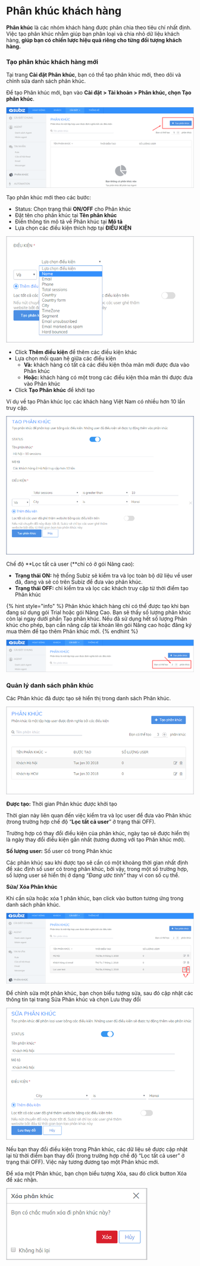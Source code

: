 # Phân khúc khách hàng

**Phân khúc** là các nhóm khách hàng được phân chia theo tiêu chí nhất định. Việc tạo phân khúc nhằm giúp bạn phân loại và chia nhỏ dữ liệu khách hàng, **giúp bạn có chiến lược hiệu quả riêng cho từng đối tượng khách hàng.**

### Tạo phân khúc khách hàng mới

Tại trang **Cài đặt Phân khúc**, bạn có thể tạo phân khúc mới, theo dõi và chỉnh sửa danh sách phân khúc.

Để tạo Phân khúc mới, bạn vào **Cài đặt &gt; Tài khoản &gt; Phân khúc, chọn Tạo phân khúc**.

![N&#xFA;t t&#x1EA1;o ph&#xE2;n kh&#xFA;c kh&#xE1;ch h&#xE0;ng m&#x1EDB;i](../../.gitbook/assets/tao-moi-phan-khuc%20%281%29.png)

Tạo phân khúc mới theo các bước:

* Status: Chọn trạng thái **ON/OFF** cho Phân khúc
* Đặt tên cho phân khúc tại **Tên phân khúc** 
* Điền thông tin mô tả về Phân khúc tại **Mô tả**
* Lựa chọn các điều kiện thích hợp tại **ĐIỀU KIỆN** 

![L&#x1EF1;a ch&#x1ECD;n &#x111;i&#x1EC1;u ki&#x1EC7;n cho ph&#xE2;n kh&#xFA;c](../../.gitbook/assets/segment-condition.png)

* Click **Thêm điều kiện** để thêm các điều kiện khác
* Lựa chọn mối quan hệ giữa các điều kiện
  * **Và:** khách hàng có tất cả các điều kiện thỏa mãn mới được đưa vào Phân khúc
  * **Hoặc:** khách hàng có một trong các điều kiện thỏa mãn thì được đưa vào Phân khúc
* Click **Tạo Phân khúc** để khởi tạo

Ví dụ về tạo Phân khúc lọc các khách hàng Việt Nam có nhiều hơn 10 lần truy cập.

![V&#xED; d&#x1EE5; ph&#xE2;n kh&#xFA;c l&#x1ECD;c kh&#xE1;ch h&#xE0;ng c&#xF3; tr&#xEA;n 10 l&#x1EA7;n truy c&#x1EAD;p website](../../.gitbook/assets/segment-example.png)

Chế độ **Lọc tất cả user \(**chỉ có ở gói Nâng cao\):

* **Trạng thái ON:** hệ thống Subiz sẽ kiểm tra và lọc toàn bộ dữ liệu về user đã, đang và sẽ có trên Subiz để đưa vào phân khúc.
* **Trạng thái OFF:** chỉ kiểm tra và lọc các khách truy cập từ thời điểm tạo Phân khúc

{% hint style="info" %}
Phân khúc khách hàng chỉ có thể được tạo khi bạn đang sử dụng gói Trial hoặc gói Nâng Cao. Bạn sẽ thấy số lượng phân khúc còn lại ngay dưới phần Tạo phân khúc. Nếu đã sử dụng hết số lượng Phân khúc cho phép, bạn cần nâng cấp tài khoản lên gói Nâng cao hoặc đăng ký mua thêm để tạo thêm Phân khúc mới.
{% endhint %}

![S&#x1ED1; ph&#xE2;n kh&#xFA;c c&#xF2;n l&#x1EA1;i &#x111;&#x1B0;&#x1EE3;c quy&#x1EC1;n t&#x1EA1;o th&#xEA;m](../../.gitbook/assets/so-phan-khuc-duoc-tao.png)

### Quản lý danh sách phân khúc

Các Phân khúc đã được tạo sẽ hiển thị trong danh sách Phân khúc.

![Danh s&#xE1;ch c&#xE1;c ph&#xE2;n kh&#xFA;c &#x111;&#xE3; t&#x1EA1;o](../../.gitbook/assets/segment-list%20%281%29.png)

**Được tạo:** Thời gian Phân khúc được khởi tạo

Thời gian này liên quan đến việc kiểm tra và lọc user để đưa vào Phân khúc \(trong trường hợp chế độ “**Lọc tất cả user**” ở trạng thái OFF\).

Trường hợp có thay đổi điều kiện của phân khúc, ngày tạo sẽ được hiển thị là ngày thay đổi điều kiện gần nhất \(tương đương với tạo Phân khúc mới\).

**Số lượng user:** Số user có trong Phân khúc

Các phân khúc sau khi được tạo sẽ cần có một khoảng thời gian nhất định để xác định số user có trong phân khúc, bởi vậy, trong một số trường hợp,  số lượng user sẽ hiển thị ở dạng _“Đang ước tính”_ thay vì con số cụ thể.

**Sửa/ Xóa Phân khúc**

Khi cần sửa hoặc xóa 1 phân khúc, bạn click vào button tương ứng trong danh sách phân khúc.

![Bi&#x1EC3;u t&#x1B0;&#x1EE3;ng s&#x1EED;a v&#xE0; x&#xF3;a ph&#xE2;n kh&#xFA;c](../../.gitbook/assets/bieu-tuong-xoa-hoac-sua-phan-khuc.png)

Để chỉnh sửa một phân khúc, bạn chọn biểu tượng sửa, sau đó cập nhật các thông tin tại trang Sửa Phân khúc và chọn Lưu thay đổi

![S&#x1EED;a ph&#xE2;n kh&#xFA;c](../../.gitbook/assets/edit-segment-1.png)

Nếu bạn thay đổi điều kiện trong Phân khúc, các dữ liệu sẽ được cập nhật lại từ thời điểm bạn thay đổi \(trong trường hợp chế độ “Lọc tất cả user” ở trạng thái OFF\). Việc này tương đương tạo một Phân khúc mới.

Để xóa một Phân khúc, bạn chọn biểu tượng Xóa, sau đó click button Xóa để xác nhận.

![X&#xE1;c nh&#x1EAD;n x&#xF3;a ph&#xE2;n kh&#xFA;c](../../.gitbook/assets/delete-segment.png)

